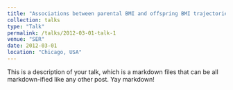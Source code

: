 ```yaml
---
title: "Associations between parental BMI and offspring BMI trajectories"
collection: talks
type: "Talk"
permalink: /talks/2012-03-01-talk-1
venue: "SER"
date: 2012-03-01
location: "Chicago, USA"
---
```


This is a description of your talk, which is a markdown files that can be all markdown-ified like any other post. Yay markdown!
